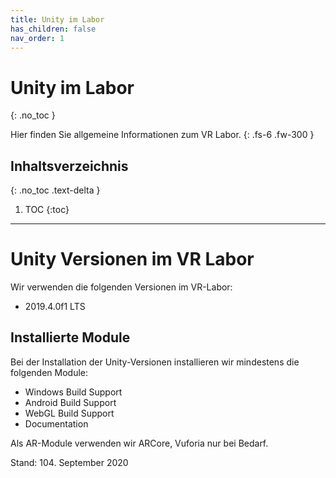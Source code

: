 ```yaml
---
title: Unity im Labor
has_children: false
nav_order: 1
---
```


# Unity im Labor
{: .no_toc }

Hier finden Sie allgemeine Informationen zum VR Labor.
{: .fs-6 .fw-300 }

## Inhaltsverzeichnis
{: .no_toc .text-delta }

1. TOC
{:toc}

---

# Unity Versionen im VR Labor

Wir verwenden die folgenden Versionen im VR-Labor:
* 2019.4.0f1 LTS

## Installierte Module
Bei der Installation der Unity-Versionen installieren wir mindestens die folgenden Module:
* Windows Build Support
* Android Build Support
* WebGL Build Support
* Documentation

Als AR-Module verwenden wir ARCore, Vuforia nur bei Bedarf.


Stand: 104. September 2020
